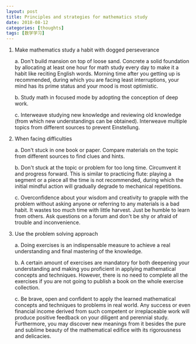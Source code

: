 ```yaml
---
layout: post
title: Principles and strategies for mathematics study
date: 2018-08-12
categories: [thoughts]
tags: [数学学习]
---
```


1. Make mathematics study a habit with dogged perseverance

   a. Don't build mansion on top of loose sand. Concrete a solid foundation by allocating at least one hour for math study every day to make it a habit like reciting English words. Morning time after you getting up is recommended, during which you are facing least interruptions, your mind has its prime status and your mood is most optimistic.

   b. Study math in focused mode by adopting the conception of deep work.

   c. Interweave studying new knowledge and reviewing old knowledge (from which new understandings can be obtained). Interweave multiple topics from different sources to prevent Einstellung.

2. When facing difficulties

   a. Don't stuck in one book or paper. Compare materials on the topic from different sources to find clues and hints.

   b. Don't stuck at the topic or problem for too long time. Circumvent it and progress forward. This is similar to practicing flute: playing a segment or a piece all the time is not recommended, during which the initial mindful action will gradually degrade to mechanical repetitions.

   c. Overconfidence about your wisdom and creativity to grapple with the problem without asking anyone or referring to any materials is a bad habit. It wastes too much time with little harvest. Just be humble to learn from others. Ask questions on a forum and don't be shy or afraid of trouble and inconvenience.

3. Use the problem solving approach

   a. Doing exercises is an indispensable measure to achieve a real understanding and final mastering of the knowledge.

   b. A certain amount of exercises are mandatory for both deepening your understanding and making you proficient in applying mathematical concepts and techniques. However, there is no need to complete all the exercises if you are not going to publish a book on the whole exercise collection.

   c. Be brave, open and confident to apply the learned mathematical concepts and techniques to problems in real world. Any success or even financial income derived from such competent or irreplaceable work will produce positive feedback on your diligent and perennial study. Furthermore, you may discover new meanings from it besides the pure and sublime beauty of the mathematical edifice with its rigorousness and delicacies.
